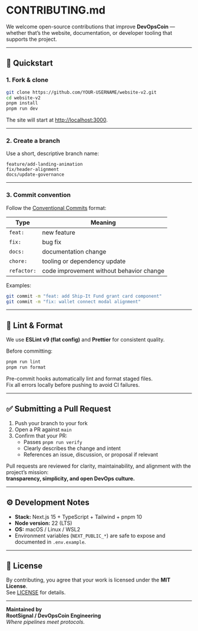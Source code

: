 # CONTRIBUTING.md

We welcome open-source contributions that improve **DevOpsCoin** — whether that’s the website, documentation, or developer tooling that supports the project.

---

## 🚀 Quickstart

### 1. Fork & clone

```bash
git clone https://github.com/YOUR-USERNAME/website-v2.git
cd website-v2
pnpm install
pnpm run dev
```

The site will start at [http://localhost:3000](http://localhost:3000).

---

### 2. Create a branch

Use a short, descriptive branch name:

```
feature/add-landing-animation
fix/header-alignment
docs/update-governance
```

---

### 3. Commit convention

Follow the [Conventional Commits](https://www.conventionalcommits.org/) format:

| Type        | Meaning                                  |
| ----------- | ---------------------------------------- |
| `feat:`     | new feature                              |
| `fix:`      | bug fix                                  |
| `docs:`     | documentation change                     |
| `chore:`    | tooling or dependency update             |
| `refactor:` | code improvement without behavior change |

Examples:

```bash
git commit -m "feat: add Ship-It Fund grant card component"
git commit -m "fix: wallet connect modal alignment"
```

---

## 🧹 Lint & Format

We use **ESLint v9 (flat config)** and **Prettier** for consistent quality.

Before committing:

```bash
pnpm run lint
pnpm run format
```

Pre-commit hooks automatically lint and format staged files.  
Fix all errors locally before pushing to avoid CI failures.

---

## ✅ Submitting a Pull Request

1. Push your branch to your fork
2. Open a PR against `main`
3. Confirm that your PR:
   - Passes `pnpm run verify`
   - Clearly describes the change and intent
   - References an issue, discussion, or proposal if relevant

Pull requests are reviewed for clarity, maintainability, and alignment with the project’s mission:  
**transparency, simplicity, and open DevOps culture.**

---

## ⚙️ Development Notes

- **Stack:** Next.js 15 + TypeScript + Tailwind + pnpm 10
- **Node version:** 22 (LTS)
- **OS:** macOS / Linux / WSL2
- Environment variables (`NEXT_PUBLIC_*`) are safe to expose and documented in `.env.example`.

---

## 📄 License

By contributing, you agree that your work is licensed under the **MIT License**.  
See [LICENSE](../LICENSE) for details.

---

**Maintained by**  
**RootSignal / DevOpsCoin Engineering**  
_Where pipelines meet protocols._
